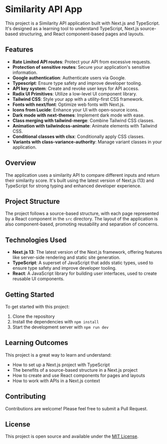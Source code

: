 # Similarity API App

This project is a Similarity API application built with Next.js and TypeScript. It's designed as a learning tool to understand TypeScript, Next.js source-based structuring, and React component-based pages and layouts.

## Features

- **Rate Limited API routes**: Protect your API from excessive requests.
- **Protection of sensitive routes**: Secure your application's sensitive information.
- **Google authentication**: Authenticate users via Google.
- **Typescript**: Ensure type safety and improve developer tooling.
- **API key system**: Create and revoke user keys for API access.
- **Radix UI Primitives**: Utilize a low-level UI component library.
- **Tailwind CSS**: Style your app with a utility-first CSS framework.
- **Fonts with next/font**: Optimize web fonts with Next.js.
- **Icons from Lucide**: Enhance your UI with open-source icons.
- **Dark mode with next-themes**: Implement dark mode with ease.
- **Class merging with tailwind-merge**: Combine Tailwind CSS classes.
- **Animation with tailwindcss-animate**: Animate elements with Tailwind CSS.
- **Conditional classes with clsx**: Conditionally apply CSS classes.
- **Variants with class-variance-authority**: Manage variant classes in your application.

## Overview

The application uses a similarity API to compare different inputs and return their similarity score. It's built using the latest version of Next.js (13) and TypeScript for strong typing and enhanced developer experience.

## Project Structure

The project follows a source-based structure, with each page represented by a React component in the `src` directory. The layout of the application is also component-based, promoting reusability and separation of concerns.

## Technologies Used

- **Next.js 13**: The latest version of the Next.js framework, offering features like server-side rendering and static site generation.
- **TypeScript**: A superset of JavaScript that adds static types, used to ensure type safety and improve developer tooling.
- **React**: A JavaScript library for building user interfaces, used to create reusable UI components.

## Getting Started

To get started with this project:

1. Clone the repository
2. Install the dependencies with `npm install`
3. Start the development server with `npm run dev`

## Learning Outcomes

This project is a great way to learn and understand:

- How to set up a Next.js project with TypeScript
- The benefits of a source-based structure in a Next.js project
- How to create and use React components for pages and layouts
- How to work with APIs in a Next.js context

## Contributing

Contributions are welcome! Please feel free to submit a Pull Request.

## License

This project is open source and available under the [MIT License](LICENSE).